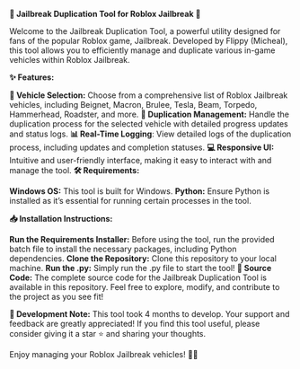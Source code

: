 **🚗 Jailbreak Duplication Tool for Roblox Jailbreak 🔧**

Welcome to the Jailbreak Duplication Tool, a powerful utility designed for fans of the popular Roblox game, Jailbreak. Developed by Flippy (Micheal), this tool allows you to efficiently manage and duplicate various in-game vehicles within Roblox Jailbreak.

**✨ Features:**

**🚗 Vehicle Selection:** Choose from a comprehensive list of Roblox Jailbreak vehicles, including Beignet, Macron, Brulee, Tesla, Beam, Torpedo, Hammerhead, Roadster, and more.
**🔁 Duplication Management:** Handle the duplication process for the selected vehicle with detailed progress updates and status logs.
**📊 Real-Time Logging**: View detailed logs of the duplication process, including updates and completion statuses.
**💻 Responsive UI:** Intuitive and user-friendly interface, making it easy to interact with and manage the tool.
**🛠️ Requirements:**

**Windows OS:** This tool is built for Windows.
**Python:** Ensure Python is installed as it’s essential for running certain processes in the tool.

**📥 Installation Instructions:**

**Run the Requirements Installer:** Before using the tool, run the provided batch file to install the necessary packages, including Python dependencies.
**Clone the Repository:** Clone this repository to your local machine.
**Run the .py:** Simply run the .py file to start the tool!
**📂 Source Code:** The complete source code for the Jailbreak Duplication Tool is available in this repository. Feel free to explore, modify, and contribute to the project as you see fit!

**📝 Development Note:** This tool took 4 months to develop. Your support and feedback are greatly appreciated! If you find this tool useful, please consider giving it a star ⭐ and sharing your thoughts.

Enjoy managing your Roblox Jailbreak vehicles! 🚗✨
